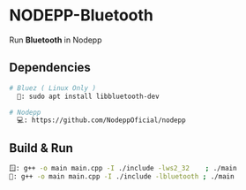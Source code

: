 # NODEPP-Bluetooth
Run **Bluetooth** in Nodepp

## Dependencies
```bash
# Bluez ( Linux Only )
  🐧: sudo apt install libbluetooth-dev

# Nodepp
  💻: https://github.com/NodeppOficial/nodepp
```

## Build & Run
```bash
🪟: g++ -o main main.cpp -I ./include -lws2_32    ; ./main
🐧: g++ -o main main.cpp -I ./include -lbluetooth ; ./main
```
